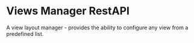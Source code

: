 # Views Manager RestAPI
A view layout manager - provides the ability to configure any view from a predefined list.
